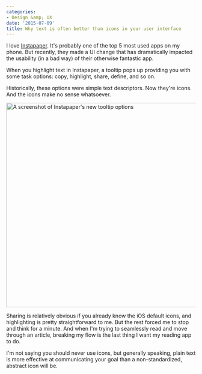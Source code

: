 ```yaml
---
categories:
- Design &amp; UX
date: '2015-07-09'
title: Why text is often better than icons in your user interface
---
```


I love [Instapaper](https://www.instapaper.com/u). It's probably one of the top 5 most used apps on my phone. But recently, they made a UI change that has dramatically impacted the usability (in a bad way) of their otherwise fantastic app.

When you highlight text in Instapaper, a tooltip pops up providing you with some task options: copy, highlight, share, define, and so on.

Historically, these options were simple text descriptors. Now they're icons. And the icons make no sense whatsoever.

<img src="https://gomakethings.com/wp-content/uploads/2015/07/instapaper-icons-vs-words.jpg" alt="A screenshot of Instapaper&#039;s new tooltip options" width="721" height="544" class="aligncenter size-full wp-image-6351" />

Sharing is relatively obvious if you already know the iOS default icons, and highlighting is pretty straightforward to me. But the rest forced me to stop and think for a minute. And when I'm trying to seamlessly read and move through an article, breaking my flow is the last thing I want my reading app to do.

I'm not saying you should never use icons, but generally speaking, plain text is more effective at communicating your goal than a non-standardized, abstract icon will be.
